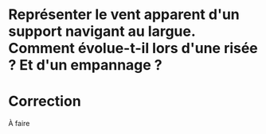 # Représenter le vent apparent d'un support navigant au largue. Comment évolue-t-il lors d'une risée ? Et d'un empannage ?

# Correction 
À faire